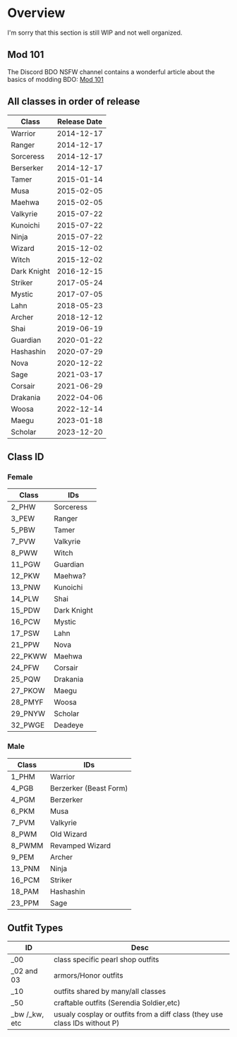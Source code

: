 # Overview

I'm sorry that this section is still WIP and not well organized.

## Mod 101

The Discord BDO NSFW channel contains a wonderful article about the basics of modding BDO: [Mod 101](https://discord.com/channels/524568440254627850/1133492069596418179)

## All classes in order of release

| Class | Release Date |
| - | - |
| Warrior | 2014-12-17 |
| Ranger | 2014-12-17 |
| Sorceress | 2014-12-17 |
| Berserker | 2014-12-17 |
| Tamer | 2015-01-14 |
| Musa | 2015-02-05 |
| Maehwa | 2015-02-05 |
| Valkyrie | 2015-07-22 |
| Kunoichi | 2015-07-22 |
| Ninja | 2015-07-22 |
| Wizard | 2015-12-02 |
| Witch | 2015-12-02 |
| Dark Knight | 2016-12-15 |
| Striker | 2017-05-24 |
| Mystic | 2017-07-05 |
| Lahn | 2018-05-23 |
| Archer | 2018-12-12 |
| Shai | 2019-06-19 |
| Guardian | 2020-01-22 |
| Hashashin | 2020-07-29 |
| Nova | 2020-12-22 |
| Sage | 2021-03-17 |
| Corsair | 2021-06-29 |
| Drakania | 2022-04-06 |
| Woosa | 2022-12-14 |
| Maegu | 2023-01-18 |
| Scholar | 2023-12-20 |

## Class ID

### Female

| Class | IDs |
| - | - |
| 2_PHW | Sorceress |
| 3_PEW | Ranger |
| 5_PBW | Tamer |
| 7_PVW | Valkyrie |
| 8_PWW | Witch |
| 11_PGW | Guardian |
| 12_PKW | Maehwa? |
| 13_PNW | Kunoichi |
| 14_PLW | Shai |
| 15_PDW | Dark Knight |
| 16_PCW | Mystic |
| 17_PSW | Lahn |
| 21_PPW | Nova |
| 22_PKWW | Maehwa |
| 24_PFW | Corsair |
| 25_PQW | Drakania |
| 27_PKOW | Maegu |
| 28_PMYF | Woosa |
| 29_PNYW | Scholar |
| 32_PWGE | Deadeye |

### Male

| Class | IDs |
| - | - |
| 1_PHM | Warrior |
| 4_PGB | Berzerker (Beast Form) |
| 4_PGM | Berzerker |
| 6_PKM | Musa |
| 7_PVM | Valkyrie |
| 8_PWM | Old Wizard |
| 8_PWMM | Revamped Wizard |
| 9_PEM | Archer |
| 13_PNM | Ninja |
| 16_PCM | Striker |
| 18_PAM | Hashashin |
| 23_PPM | Sage |

## Outfit Types 

| ID | Desc |
| - | - |
| _00 | class specific pearl shop outfits |
| _02 and 03 | armors/Honor outfits |
| _10 | outfits shared by many/all classes |
| _50 | craftable outfits (Serendia Soldier,etc) |
| _bw /_kw, etc | usualy cosplay or outfits from a diff class (they use class IDs without P) |

